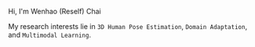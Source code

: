 Hi, I'm Wenhao (Reself) Chai

My research interests lie in `3D Human Pose Estimation`, `Domain Adaptation`, and `Multimodal Learning`.

<!-- - [Weakly Supervised Two-Stage Training Scheme for Deep Video Fight Detection Model](https://arxiv.org/abs/2209.11477v1) -->
<!-- - [Deep Vision Multimodal Learning: Methodology, Benchmark, and Trend](https://www.mdpi.com/2076-3417/12/13/6588) -->

<!-- 
<a href="https://github.com/Reself-C/"><img src="https://github-readme-stats.vercel.app/api?username=Reself-C&show_icons=true&theme=radical" height="160" align="left" style="margin: 6px; margin-bottom: 20px;" /></a>
<a href="https://github.com/Reself-C/"><img src="https://github-readme-stats.vercel.app/api/top-langs/?username=Reself-C&layout=compact&theme=radical&langs_count=6&hide=jupyter%20notebook,tex" height="160" align="left" style="margin: 6px; margin-bottom: 20px;" /></a> -->
